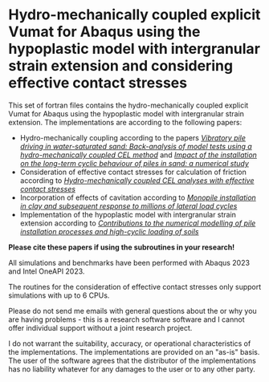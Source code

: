 # Hydro-mechanically coupled explicit Vumat for Abaqus using the hypoplastic model with intergranular strain extension and considering effective contact stresses

This set of fortran files contains the hydro-mechanically coupled explicit Vumat for Abaqus using the hypoplastic model with intergranular strain extension. The implementations are according to the following papers:
   -  Hydro-mechanically coupling according to the papers [*Vibratory pile driving in water-saturated sand: Back-analysis of model tests using a hydro-mechanically coupled CEL method*](https://doi.org/10.1016/j.sandf.2020.11.005) and [*Impact of the installation on the long-term cyclic behaviour of piles in sand: a numerical study*](https://doi.org/10.1016/j.soildyn.2020.106223) 
   -  Consideration of effective contact stresses for calculation of friction according to [*Hydro-mechanically coupled CEL analyses with effective contact stresses*](https://doi.org/10.1002/nag.3725) 
   -  Incorporation of effects of cavitation according to [*Monopile installation in clay and subsequent response to millions of lateral load cycles*](https://doi.org/10.1016/j.compgeo.2022.105221)
   -  Implementation of the hypoplastic model with intergranular strain extension according to [*Contributions to the numerical modelling of pile installation processes and high-cyclic loading of soils*](https://www.bgu.ruhr-uni-bochum.de/bgu/mam/images/dissertationen/staubach__2022__heft_73_contributions_to_the_numerical_modelling_of_pile_installation_processes_and_high-cyclic_loading_of_soils_mit_db.pdf)

**Please cite these papers if using the subroutines in your research!**

All simulations and benchmarks have been performed with Abaqus 2023 and Intel OneAPI 2023.

The routines for the consideration of effective contact stresses only support simulations with up to 6 CPUs.

Please do not send me emails with general questions about the  or why 
you are having problems - this is a research software software and I cannot offer individual support without a joint research project. 

I do not warrant the suitability, accuracy, or operational 
characteristics of the implementations. The implementations are provided on an "as-is" basis. The user of the 
software agrees that the distributor of the implementations has no liability whatever for any damages to the user or to any other party.
